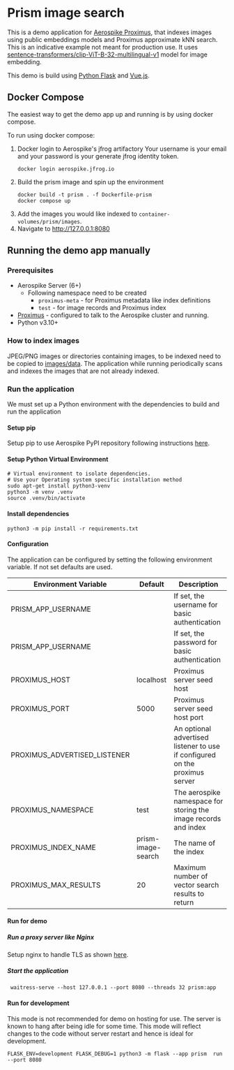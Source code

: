 # Prism image search

This is a demo application
for [Aerospike Proximus](https://github.com/citrusleaf/proximus/), that indexes
images using
public embeddings models and Proximus approximate kNN search. This is an
indicative example not meant for production
use. It
uses [sentence-transformers/clip-ViT-B-32-multilingual-v1](https://huggingface.co/sentence-transformers/clip-ViT-B-32-multilingual-v1)
model for image embedding.

This demo is build
using [Python Flask](https://flask.palletsprojects.com/en/2.3.x/)
and [Vue.js](https://vuejs.org/).

## Docker Compose

The easiest way to get the demo app up and running is by using docker compose.

To run using docker compose:

1. Docker login to Aerospike's jfrog artifactory
   Your username is your email and your password is your generate jfrog identity token.
    ```shell
    docker login aerospike.jfrog.io 
    ```
2. Build the prism image and spin up the environment
    ```shell
    docker build -t prism . -f Dockerfile-prism
    docker compose up
    ```
3. Add the images you would like indexed to `container-volumes/prism/images`.
4. Navigate to http://127.0.0.1:8080

## Running the demo app manually

### Prerequisites

- Aerospike Server (6+)
    - Following namespace need to be created
        - `proximus-meta` - for Proximus metadata like index definitions
        - `test` - for image records and Proximus index
- [Proximus](https://github.com/citrusleaf/proximus/) - configured to talk to
  the Aerospike cluster and running.
- Python v3.10+

### How to index images

JPEG/PNG images or directories containing images, to be indexed need to be
copied
to [images/data](static/images/data). The
application while running periodically scans and indexes the images that are not
already indexed.

### Run the application

We must set up a Python environment with the dependencies to build and run the
application

#### Setup pip

Setup pip to use Aerospike PyPI repository following
instructions [here](https://github.com/citrusleaf/aerospike-proximus-client-python/tree/main#using-the-client-from-your-application-using-pip).

#### Setup Python Virtual Environment

```shell
# Virtual environment to isolate dependencies.
# Use your Operating system specific installation method
sudo apt-get install python3-venv
python3 -m venv .venv
source .venv/bin/activate
```

#### Install dependencies

```shell
python3 -m pip install -r requirements.txt
```

#### Configuration

The application can be configured by setting the following environment variable.
If not set defaults are used.

| Environment Variable         | Default            | Description                                                                 |
|------------------------------|--------------------|-----------------------------------------------------------------------------|
| PRISM_APP_USERNAME           |                    | If set, the username for basic authentication                               |
| PRISM_APP_USERNAME           |                    | If set, the password for basic authentication                               |
| PROXIMUS_HOST                | localhost          | Proximus server seed host                                                   |
| PROXIMUS_PORT                | 5000               | Proximus server seed host port                                              |
| PROXIMUS_ADVERTISED_LISTENER |                    | An optional advertised listener to use if configured on the proximus server |
| PROXIMUS_NAMESPACE           | test               | The aerospike namespace for storing the image records and index             |
| PROXIMUS_INDEX_NAME          | prism-image-search | The name of the  index                                                      |
| PROXIMUS_MAX_RESULTS         | 20                 | Maximum number of vector search results to return                           |

#### Run for demo

##### Run a proxy server like Nginx

Setup nginx to handle TLS as
shown [here](https://dev.to/thetrebelcc/how-to-run-a-flask-app-over-https-using-waitress-and-nginx-2020-235c).

##### Start the application

```shell
 waitress-serve --host 127.0.0.1 --port 8080 --threads 32 prism:app
```

#### Run for development

This mode is not recommended for demo on hosting for use. The server is known to
hang after being
idle for some time. This mode will reflect changes to the code without server
restart and hence is ideal for development.

```shell
FLASK_ENV=development FLASK_DEBUG=1 python3 -m flask --app prism  run --port 8080
```
